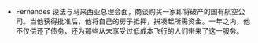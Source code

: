 * Fernandes 设法与马来西亚总理会面，商谈购买一家即将破产的国有航空公司。当他获得批准后，他将自己的房子抵押，拼凑起所需资金。一年之内，他不仅偿还了债务，还为那些从未享受过低成本飞行的人们带来了这一服务。
